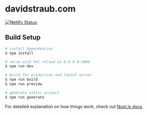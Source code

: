 # davidstraub.com

[![Netlify Status](https://api.netlify.com/api/v1/badges/38eaaf69-378a-43a0-b762-22eb3b9ae018/deploy-status)](https://app.netlify.com/sites/davidstraub-com-nuxt/deploys)

## Build Setup

```bash
# install dependencies
$ npm install

# serve with hot reload at 0.0.0.0:3000
$ npm run dev

# build for production and launch server
$ npm run build
$ npm run preview

# generate static project
$ npm run generate
```

For detailed explanation on how things work, check out [Nuxt.js docs](https://nuxtjs.org).
